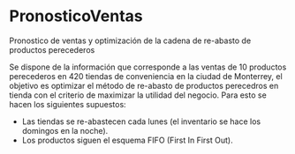 # PronosticoVentas
Pronostico de ventas y optimización de la cadena de re-abasto de productos perecederos 

Se dispone de la información que corresponde a las ventas de 10 productos perecederos en 420 tiendas de conveniencia en la ciudad de Monterrey, el objetivo es 
 optimizar el método de re-abasto de productos perecedros en tienda con el criterio de maximizar la utilidad del negocio.
 Para esto se hacen los siguientes supuestos:
 * Las tiendas se re-abastecen cada lunes (el inventario se hace los domingos en la noche).
 * Los productos siguen el esquema FIFO (First In First Out).
